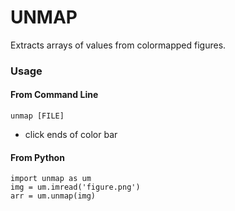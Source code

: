 UNMAP
======

Extracts arrays of values from colormapped figures.

### Usage

#### From Command Line
    unmap [FILE]
* click ends of color bar

#### From Python
    import unmap as um
    img = um.imread('figure.png')
    arr = um.unmap(img)
